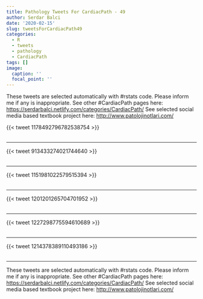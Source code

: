 ```yaml
---
title: Pathology Tweets For CardiacPath - 49
author: Serdar Balci
date: '2020-02-15'
slug: tweetsForCardiacPath49
categories:
  - R
  - tweets
  - pathology
  - CardiacPath
tags: []
image:
  caption: ''
  focal_point: ''
---
```



These tweets are selected automatically with #rstats code. Please inform me if any is inappropriate.
See other #CardiacPath pages here: https://serdarbalci.netlify.com/categories/CardiacPath/ 
See selected social media based textbook project here: http://www.patolojinotlari.com/

{{< tweet 1178492796782538754 >}}
<br>
<br>
<hr>
{{< tweet 913433274021744640 >}}
<br>
<br>
<hr>
{{< tweet 1151981022579515394 >}}
<br>
<br>
<hr>
{{< tweet 1201201265704701952 >}}
<br>
<br>
<hr>
{{< tweet 1227298775594610689 >}}
<br>
<br>
<hr>
{{< tweet 1214378389110493186 >}}
<br>
<br>
<hr>


These tweets are selected automatically with #rstats code. Please inform me if any is inappropriate.
See other #CardiacPath pages here: https://serdarbalci.netlify.com/categories/CardiacPath/ 
See selected social media based textbook project here: http://www.patolojinotlari.com/

